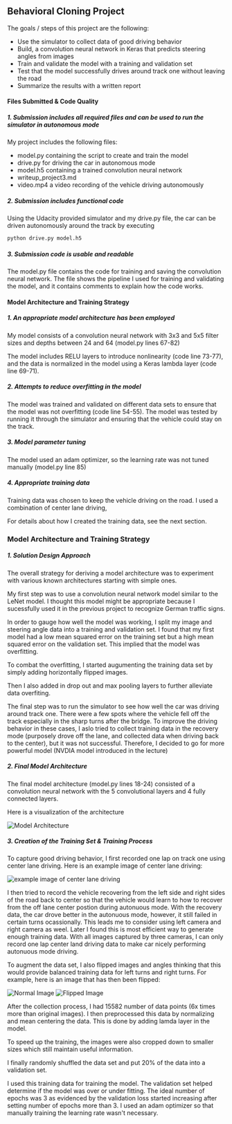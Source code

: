 
## **Behavioral Cloning Project**

The goals / steps of this project are the following:
* Use the simulator to collect data of good driving behavior
* Build, a convolution neural network in Keras that predicts steering angles from images
* Train and validate the model with a training and validation set
* Test that the model successfully drives around track one without leaving the road
* Summarize the results with a written report


[//]: # (Image References)

[image1]: ./writeup_images/model.png "Model Visualization"
[image2]: ./writeup_images/center_lane_driving.jpg "Center lane driving"
[image3]: ./writeup_images/normal_image.jpg "Normal Image"
[image4]: ./writeup_images/flipped_image.jpg "Flipped Image"

#### Files Submitted & Code Quality

##### 1. Submission includes all required files and can be used to run the simulator in autonomous mode

My project includes the following files:
* model.py containing the script to create and train the model
* drive.py for driving the car in autonomous mode
* model.h5 containing a trained convolution neural network 
* writeup_project3.md
* video.mp4 a video recording of the vehicle driving autonomously

##### 2. Submission includes functional code
Using the Udacity provided simulator and my drive.py file, the car can be driven autonomously around the track by executing 
```sh
python drive.py model.h5
```

##### 3. Submission code is usable and readable

The model.py file contains the code for training and saving the convolution neural network. The file shows the pipeline I used for training and validating the model, and it contains comments to explain how the code works.

#### Model Architecture and Training Strategy

##### 1. An appropriate model architecture has been employed

My model consists of a convolution neural network with 3x3 and 5x5 filter sizes and depths between 24 and 64 (model.py lines 67-82) 

The model includes RELU layers to introduce nonlinearity (code line 73-77), and the data is normalized in the model using a Keras lambda layer (code line 69-71). 

##### 2. Attempts to reduce overfitting in the model

The model was trained and validated on different data sets to ensure that the model was not overfitting (code line 54-55). The model was tested by running it through the simulator and ensuring that the vehicle could stay on the track.

##### 3. Model parameter tuning

The model used an adam optimizer, so the learning rate was not tuned manually (model.py line 85)

##### 4. Appropriate training data

Training data was chosen to keep the vehicle driving on the road. I used a combination of center lane driving,

For details about how I created the training data, see the next section. 

### Model Architecture and Training Strategy

##### 1. Solution Design Approach

The overall strategy for deriving a model architecture was to experiment with various known architectures starting with simple ones.

My first step was to use a convolution neural network model similar to the LeNet model. I thought this model might be appropriate because I sucessfully used it in the previous project to recognize German traffic signs.

In order to gauge how well the model was working, I split my image and steering angle data into a training and validation set. I found that my first model had a low mean squared error on the training set but a high mean squared error on the validation set. This implied that the model was overfitting. 

To combat the overfitting, I started augumenting the training data set by simply adding horizontally flipped images.

Then I also added in drop out and max pooling layers to further alleviate data overfiting.

The final step was to run the simulator to see how well the car was driving around track one. There were a few spots where the vehicle fell off the track especially in the sharp turns after the bridge. To improve the driving behavior in these cases, I aslo tried to collect training data in the recovery mode (purposely drove off the lane, and collected data when driving back to the center), but it was not successful. Therefore, I decided to go for more powerful model (NVDIA model introduced in the lecture) 

##### 2. Final Model Architecture

The final model architecture (model.py lines 18-24) consisted of a convolution neural network with the 5 convolutional layers and 4 fully connected layers.

Here is a visualization of the architecture 

![Model Architecture][image1]

##### 3. Creation of the Training Set & Training Process

To capture good driving behavior, I first recorded one lap on track one using center lane driving. Here is an example image of center lane driving:

![example image of center lane driving][image2]

I then tried to record the vehicle recovering from the left side and right sides of the road back to center so that the vehicle would learn to how to recover from the off lane center postion during autonuous mode. With the recovery data, the car drove better in the autonuous mode, however, it still failed in certain turns ocassionally. This leads me to consider using left camera and right camera as weel. Later I found this is most efficient way to generate enough training data. With all images captured by three cameras, I can only record one lap center land driving data to make car nicely performing autonuous mode driving.

To augment the data set, I also flipped images and angles thinking that this would provide balanced training data for left turns and right turns. For example, here is an image that has then been flipped:

![Normal Image][image3]
![Flipped Image][image4]

After the collection process, I had 15582 number of data points (6x times more than original images). I then preprocessed this data by normalizing and mean centering the data. This is done by adding lamda layer in the model.

To speed up the training, the images were also cropped down to smaller sizes which still maintain useful information. 

I finally randomly shuffled the data set and put 20% of the data into a validation set. 

I used this training data for training the model. The validation set helped determine if the model was over or under fitting. The ideal number of epochs was 3 as evidenced by the validation loss started increasing after setting number of epochs more than 3. I used an adam optimizer so that manually training the learning rate wasn't necessary.
